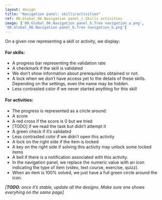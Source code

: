 ```yaml
---
layout: design
title: "Navigation panel: skills/activities"
ref: 00.Global_06.Navigation panel_c.Skills activities
image: ['00.Global_06.Navigation panel_b.Tree navigation_a.png',
'00.Global_06.Navigation panel_b.Tree navigation_b.png']
---
```


On a given row representing a skill or activity, we display:

#### For skills:
- A progress bar representing the validation rate
- A checkmark if the skill is validated
- We don’t show information about prerequisites obtained or not.
- A lock when we don’t  have access yet to the details of these skills. Depending on the settings, even the name may be hidden.
- Less contrasted color if we never started anything for this skill

#### For activities:
- The progress is represented as a circle around:
- A score
- A red cross if the score is 0 but we tried
- [TODO] if we read the task but didn’t attempt it
- A green check if it’s validated
- Less contrasted color if we didn’t open this activity
- A lock on the right side if the item is locked
- A key on the right side if solving this activity may unlock some locked items
- A bell if there is a notification associated with this activity.
- In the navigation panel, we replace the numeric value with an icon indicating the type of item (video, text course, exercise, quizz).
- When an item is 100% solved, we just have a full green circle around the icon.

*[**TODO**: once it’s stable, update all the designs. Make sure one shows everyhing on the same page]*
